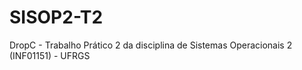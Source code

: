 # SISOP2-T2
DropC - Trabalho Prático 2 da disciplina de Sistemas Operacionais 2 (INF01151) - UFRGS 
